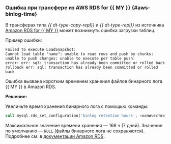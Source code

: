 ### Ошибка при трансфере из AWS RDS for {{ MY }} {#aws-binlog-time}

В трансферах типа _{{ dt-type-copy-repl}}_ и _{{ dt-type-repl}}_ из источника [Amazon RDS for {{ MY }}](https://docs.aws.amazon.com/AmazonRDS/latest/UserGuide/CHAP_MySQL.html) может возникнуть ошибка загрузки таблиц.

Пример ошибки:

```text
Failed to execute LoadSnapshot: 
Cannot load table "name": unable to read rows and push by chunks: 
unable to push changes: unable to execute per table push: 
error: err: sql: transaction has already been committed or rolled back 
rollback err: sql: transaction has already been committed or rolled back
```

Ошибка вызвана коротким временем хранения файлов бинарного лога {{ MY }} в Amazon RDS.

**Решение:**

Увеличьте время хранения бинарного лога с помощью команды:

```sql
call mysql.rds_set_configuration('binlog retention hours', <количество_часов>);
```

Максимальное значение времени хранения — 168 ч (7 дней). Значение по умолчанию — `NULL` (файлы бинарного лога не сохраняются). Подробнее см. в [документации Amazon RDS](https://docs.aws.amazon.com/AmazonRDS/latest/UserGuide/mysql_rds_set_configuration.html).
